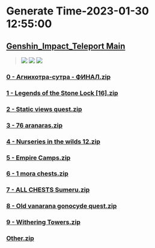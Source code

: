 # Generate Time-2023-01-30 12:55:00

## [Genshin_Impact_Teleport Main](https://github.com/Sam5440/Genshin_Impact_Teleport/edit/main/README.md)

>![](https://komarev.com/ghpvc/?username=done439)
>![](https://komarev.com/ghpvc/?username=done438)
>![](https://komarev.com/ghpvc/?username=done437)

### [0 - Агнихотра-сутра - ФИНАЛ.zip](https://raw.githubusercontent.com/Sam5440/Genshin_Impact_Teleport/download/OptimizationCollectionPackage/Auto-Teleport_byA9FM%2826_01_2023%29/ETC/Sumeru%20100%25/0%20-%20%D0%90%D0%B3%D0%BD%D0%B8%D1%85%D0%BE%D1%82%D1%80%D0%B0-%D1%81%D1%83%D1%82%D1%80%D0%B0%20-%20%D0%A4%D0%98%D0%9D%D0%90%D0%9B.zip)

### [1 - Legends of the Stone Lock [16].zip](https://raw.githubusercontent.com/Sam5440/Genshin_Impact_Teleport/download/OptimizationCollectionPackage/Auto-Teleport_byA9FM%2826_01_2023%29/ETC/Sumeru%20100%25/1%20-%20Legends%20of%20the%20Stone%20Lock%20%5B16%5D.zip)

### [2 - Static views quest.zip](https://raw.githubusercontent.com/Sam5440/Genshin_Impact_Teleport/download/OptimizationCollectionPackage/Auto-Teleport_byA9FM%2826_01_2023%29/ETC/Sumeru%20100%25/2%20-%20Static%20views%20quest.zip)

### [3 - 76 aranaras.zip](https://raw.githubusercontent.com/Sam5440/Genshin_Impact_Teleport/download/OptimizationCollectionPackage/Auto-Teleport_byA9FM%2826_01_2023%29/ETC/Sumeru%20100%25/3%20-%2076%20aranaras.zip)

### [4 - Nurseries in the wilds 12.zip](https://raw.githubusercontent.com/Sam5440/Genshin_Impact_Teleport/download/OptimizationCollectionPackage/Auto-Teleport_byA9FM%2826_01_2023%29/ETC/Sumeru%20100%25/4%20-%20Nurseries%20in%20the%20wilds%2012.zip)

### [5 - Empire Camps.zip](https://raw.githubusercontent.com/Sam5440/Genshin_Impact_Teleport/download/OptimizationCollectionPackage/Auto-Teleport_byA9FM%2826_01_2023%29/ETC/Sumeru%20100%25/5%20-%20Empire%20Camps.zip)

### [6 - 1 mora chests.zip](https://raw.githubusercontent.com/Sam5440/Genshin_Impact_Teleport/download/OptimizationCollectionPackage/Auto-Teleport_byA9FM%2826_01_2023%29/ETC/Sumeru%20100%25/6%20-%201%20mora%20chests.zip)

### [7 - ALL CHESTS Sumeru.zip](https://raw.githubusercontent.com/Sam5440/Genshin_Impact_Teleport/download/OptimizationCollectionPackage/Auto-Teleport_byA9FM%2826_01_2023%29/ETC/Sumeru%20100%25/7%20-%20ALL%20CHESTS%20Sumeru.zip)

### [8 - Old vanarana gonocyde quest.zip](https://raw.githubusercontent.com/Sam5440/Genshin_Impact_Teleport/download/OptimizationCollectionPackage/Auto-Teleport_byA9FM%2826_01_2023%29/ETC/Sumeru%20100%25/8%20-%20Old%20vanarana%20gonocyde%20quest.zip)

### [9 - Withering Towers.zip](https://raw.githubusercontent.com/Sam5440/Genshin_Impact_Teleport/download/OptimizationCollectionPackage/Auto-Teleport_byA9FM%2826_01_2023%29/ETC/Sumeru%20100%25/9%20-%20Withering%20Towers.zip)

### [Other.zip](https://raw.githubusercontent.com/Sam5440/Genshin_Impact_Teleport/download/OptimizationCollectionPackage/Auto-Teleport_byA9FM%2826_01_2023%29/ETC/Sumeru%20100%25/Other.zip)

